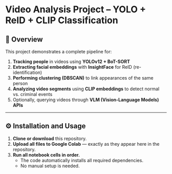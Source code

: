 # Video Analysis Project – YOLO + ReID + CLIP Classification

## 📘 Overview
This project demonstrates a complete pipeline for:
1. **Tracking people** in videos using **YOLOv12 + BoT-SORT**  
2. **Extracting facial embeddings** with **InsightFace** for ReID (re-identification)  
3. **Performing clustering (DBSCAN)** to link appearances of the same person  
4. **Analyzing video segments** using **CLIP embeddings** to detect normal vs. criminal events  
5. Optionally, querying videos through **VLM (Vision-Language Models) APIs**

---

## ⚙️ Installation and Usage
1. **Clone or download** this repository.  
2. **Upload all files to Google Colab** — exactly as they appear here in the repository.  
3. **Run all notebook cells in order.**  
   - The code automatically installs all required dependencies.  
   - No manual setup is needed.  


